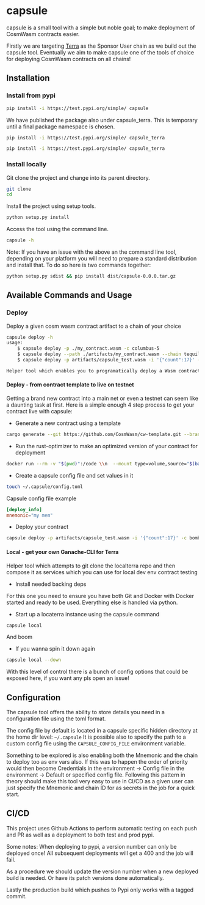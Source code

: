 # capsule

capsule is a small tool with a simple but noble goal; to make deployment of CosmWasm contracts easier.

Firstly we are targeting [Terra](https://terra.money) as the Sponsor User chain as we build out the capsule tool. Eventually we aim to make capsule one of the tools of choice for deploying CosmWasm contracts on all chains!

## Installation

### Install from pypi

```bash
pip install -i https://test.pypi.org/simple/ capsule
```

We have published the package also under capsule_terra. This is temporary until a final package namespace is chosen.

```bash
pip install -i https://test.pypi.org/simple/ capsule_terra
```

```bash
pip install -i https://test.pypi.org/simple/ capsule_terra
```

### Install locally

Git clone the project and change into its parent directory.

```bash
git clone
cd 
```

Install the project using setup tools.

```bash
python setup.py install
```

Access the tool using the command line.

```bash
capsule -h
```

Note: If you have an issue with the above an the command line tool, depending on your platform you will need to prepare a standard distribution and install that. To do so here is two commands together:

```bash
python setup.py sdist && pip install dist/capsule-0.0.0.tar.gz
```

## Available Commands and Usage

### Deploy

Deploy a given cosm wasm contract artifact to a chain of your choice

```bash
capsule deploy -h
usage: 
    $ capsule deploy -p ./my_contract.wasm -c columbus-5
    $ capsule deploy --path ./artifacts/my_contract.wasm --chain tequila-0004
    $ capsule deploy -p artifacts/capsule_test.wasm -i '{"count":17}' -c bombay-12

Helper tool which enables you to programatically deploy a Wasm contract artifact to a chain as a code object and instantiate it
```

#### Deploy - from contract template to live on testnet

Getting a brand new contract into a main net or even a testnet can seem like a daunting task at first. Here is a simple enough 4 step process to get your contract live with capsule:

- Generate a new contract using a template

```bash
cargo generate --git https://github.com/CosmWasm/cw-template.git --branch 0.16 --name capsule_test
```

- Run the rust-optimizer to make an optimized version of your contract for deployment

```bash
docker run --rm -v "$(pwd)":/code \\n  --mount type=volume,source="$(basename "$(pwd)")_cache",target=/code/target \\n  --mount type=volume,source=registry_cache,target=/usr/local/cargo/registry \\n  cosmwasm/rust-optimizer:0.12.3
```

- Create a capsule config file and set values in it

```bash
touch ~/.capsule/config.toml
```

Capsule config  file example

```toml
[deploy_info]
mnemonic="my mem"
```

- Deploy your contract

```bash
capsule deploy -p artifacts/capsule_test.wasm -i '{"count":17}' -c bombay-12
```

#### Local - get your own Ganache-CLI for Terra

Helper tool which attempts to git clone the localterra repo and then compose it as services which you can use for local dev env contract testing

- Install needed backing deps

For this one you need to ensure you have both Git and Docker with Docker started and ready to be used. Everything else is handled via python.

- Start up a locaterra instance using the capsule command

```bash
capsule local
```

And boom

- If you wanna spin it down again

```bash
capsule local --down
```

With this level of control there is a bunch of config options that could be exposed here, if you want any pls open an issue!

## Configuration

The capsule tool offers the ability to store details you need in a configuration file using the toml format.

The config file by default is located in a capsule specific hidden directory at the home dir level: `~/.capsule`
It is possible also to specify the path to a custom config file using the `CAPSULE_CONFIG_FILE` environment variable.

Something to be explored is also enabling both the Mnemonic and the chain to deploy too as env vars also. If this was to happen the
order of priority would then become Credentials in the environment -> Config file in the environment -> Default or specified config file.
Following this pattern in theory should make this tool very easy to use in CI/CD as a given user can just specify the Mnemonic and chain ID for as secrets in the job for a quick start.

## CI/CD

This project uses Github Actions to perform automatic testing on each push and PR as well as a deployment to both test and prod pypi.

Some notes:
When deploying to pypi, a version number can only be deployed once! All subsequent deployments will get a 400 and the job will fail.

As a procedure we should update the version number when a new deployed build is needed. Or have its patch versions done automatically.

Lastly the production build which pushes to Pypi only works with a tagged commit.